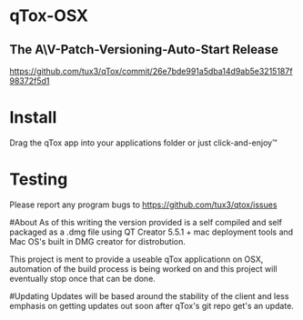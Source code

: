 # qTox-OSX
## The A\V-Patch-Versioning-Auto-Start Release
https://github.com/tux3/qTox/commit/26e7bde991a5dba14d9ab5e3215187f98372f5d1

# Install

Drag the qTox app into your applications folder or just click-and-enjoy™

# Testing
Please report any program bugs to https://github.com/tux3/qtox/issues 

#About
As of this writing the version provided is a self compiled and self packaged as a .dmg file using QT Creator 5.5.1 + mac deployment tools and Mac OS's built in DMG creator for distrobution.

This project is ment to provide a useable qTox applicationn on OSX, automation of the build process is being worked on and this project will eventually stop once that can be done.

#Updating
Updates will be based around the stability of the client and less emphasis on getting updates out soon after qTox's git repo get's an update. 